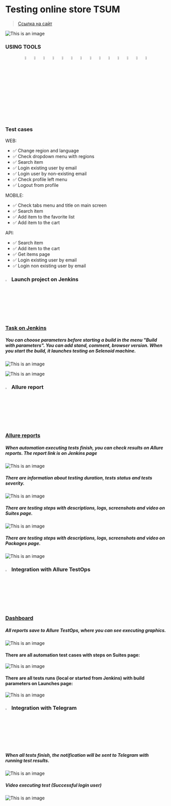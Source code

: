 <h1> Testing online store TSUM</h1>

> <a target="_blank" href="https://www.tsum.ru/">Ссылка на сайт</a>

![This is an image](images/tsum_main_page.png)
<!-- Tools -->

### USING TOOLS
<p  align="center">
  <code><img width="5%" title="vscode" src="images/vscode.png"></code>
  <code><img width="5%" title="Python" src="images/python.png"></code>
  <code><img width="5%" title="Pytest" src="images/pytest.png"></code>
  <code><img width="5%" title="Selene" src="images/selene.png"></code>
  <code><img width="5%" title="Selenium" src="images/selenium.png"></code>
  <code><img width="5%" title="GitHub" src="images/github.png"></code>
  <code><img width="5%" title="Jenkins" src="images/jenkins.png"></code>
  <code><img width="5%" title="Docker" src="images/docker.png"></code>
  <code><img width="5%" title="Selenoid" src="images/selenoid.png"></code>
  <code><img width="5%" title="Allure Report" src="images/allure_report.png"></code>
  <code><img width="5%" title="Allure TestOps" src="images/allure_testops.png"></code>
  <code><img width="5%" title="Jira" src="images/jira.png"></code>
  <code><img width="5%" title="Postman" src="images/postman.png"></code>
  <code><img width="5%" title="Telegram" src="images/tg.png"></code>
</p>


<!-- Test Cases -->

### Test cases

WEB:
* ✅ Change region and language
* ✅ Check dropdown menu with regions
* ✅ Search item  
* ✅ Login existing user by email 
* ✅ Login user by non-existing email
* ✅ Check profile left menu 
* ✅ Logout from profile

MOBILE:
* ✅ Check tabs menu and title on main screen
* ✅ Search item  
* ✅ Add item to the favorite list
* ✅ Add item to the cart

API:
* ✅ Search item
* ✅ Add item to the cart
* ✅ Get items page
* ✅ Login existing user by email
* ✅ Login non existing user by email



<!-- Jenkins -->

### <img width="3%" title="Jenkins" src="images/jenkins.png"> Launch project on Jenkins

### [Task on Jenkins](https://jenkins.autotests.cloud/job/guru_final_project_python_SADfranco_TSUM)

##### You can choose parameters before starting a build in the menu "Build with parameters". You can add stand, comment, browser version. When you start the build, it launches testing on Selenoid machine.
![This is an image](images/jenkins_job.png)

![This is an image](images/jenkins_build_param.png)

<!-- Allure report -->

### <img width="3%" title="Allure Report" src="images/allure_report.png"> Allure report

### [Allure reports](https://jenkins.autotests.cloud/job/guru_final_project_python_SADfranco_TSUM/5/allure/#)

##### When automation executing tests finish, you can check results on Allure reports. The report link is on Jenkins page
![This is an image](images/allure_report_overview.png)

##### There are information about testing duration, tests status and tests severity.
![This is an image](images/allure_report_graphs.png)

##### There are testing steps with descriptions, logs, screenshots and video on Suites page.
![This is an image](images/allure_report_suites.png)

##### There are testing steps with descriptions, logs, screenshots and video on Packages page.
![This is an image](images/allure_report_packages.png)


<!-- Allure TestOps -->

### <img width="3%" title="Allure TestOps" src="images/allure_testops.png"> Integration with Allure TestOps

### [Dashboard](https://allure.autotests.cloud/project/4303/dashboards)

##### All reports save to Allure TestOps, where you can see executing graphics.
![This is an image](images/allure_testops_report.png)

#### There are all automation test cases with steps on Suites page:

![This is an image](images/allure_testops_tc.png)

#### There are all tests runs (local or started from Jenkins) with build parameters on Launches page:

![This is an image](images/allure_testops_launches.png)

<!-- Telegram -->

### <img width="3%" title="Telegram" src="images/tg.png"> Integration with Telegram
##### When all tests finish, the notification will be sent to Telegram with running test results.

![This is an image](images/tg_bot_notification.png)

##### Video executing test (Successful login user)
![This is an image](images/video_login_user.gif)
